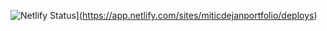 ![Netlify Status](https://api.netlify.com/api/v1/badges/5169d99f-7b0f-46cc-9d16-533e19cd2583/deploy-status)](https://app.netlify.com/sites/miticdejanportfolio/deploys)
